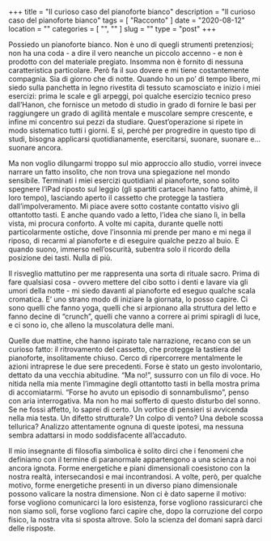 +++
title = "Il curioso caso del pianoforte bianco"
description = "Il curioso caso del pianoforte bianco"
tags = [ "Racconto" ]
date = "2020-08-12"
location = ""
categories = [
  "",
  ""
]
slug = ""
type = "post"
+++

Possiedo un pianoforte bianco. Non è uno di quegli strumenti pretenziosi; non ha una coda - a dire il vero neanche un piccolo accenno - e non è prodotto con del materiale pregiato. Insomma non è fornito di nessuna caratteristica particolare. Però fa il suo dovere e mi tiene costantemente compagnia. Sia di giorno che di notte. Quando ho un po’ di tempo libero, mi siedo sulla panchetta in legno rivestita di tessuto scamosciato e inizio i miei esercizi: prima le scale e gli arpeggi, poi qualche esercizio tecnico preso dall’Hanon, che fornisce un metodo di studio in grado di fornire le basi per raggiungere un grado di agilità mentale e muscolare sempre crescente, e infine mi concentro sui pezzi da studiare. Quest’operazione si ripete in modo sistematico tutti i giorni. E sì, perché per progredire in questo tipo di studi, bisogna applicarsi quotidianamente, esercitarsi, suonare, suonare e…suonare ancora.

Ma non voglio dilungarmi troppo sul mio approccio allo studio, vorrei invece narrare un fatto insolito, che non trova una spiegazione nel mondo sensibile. Terminati i miei esercizi quotidiani al pianoforte, sono solito spegnere l’iPad riposto sul leggio (gli spartiti cartacei hanno fatto, ahimè, il loro tempo), lasciando aperto il cassetto che protegge la tastiera dall’impolveramento. Mi piace avere sotto costante contatto visivo gli ottantotto tasti. E anche quando vado a letto, l’idea che siano lì, in bella vista, mi procura conforto. A volte mi capita, durante quelle notti particolarmente ostiche, dove l’insonnia mi prende per mano e mi nega il riposo, di recarmi al pianoforte e di eseguire qualche pezzo al buio. E quando suono, immerso nell’oscurità, subentra solo il ricordo della posizione dei tasti. Nulla di più. 

Il risveglio mattutino per me rappresenta una sorta di rituale sacro. Prima di fare qualsiasi cosa - ovvero mettere del cibo sotto i denti e lavare via gli umori della notte - mi siedo davanti al pianoforte ed eseguo qualche scala cromatica. E’ uno strano modo di iniziare la giornata, lo posso capire. Ci sono quelli che fanno yoga, quelli che si arpionano alla struttura del letto e fanno decine di “crunch”, quelli che vanno a correre ai primi spiragli di luce, e ci sono io, che alleno la muscolatura delle mani.  

Quelle due mattine, che hanno ispirato tale narrazione, recano con se un curioso fatto: il ritrovamento del cassetto, che protegge la tastiera del pianoforte, insolitamente chiuso. Cerco di ripercorrere mentalmente le azioni intraprese le due sere precedenti. Forse è stato un gesto involontario, dettato da una vecchia abitudine. “Ma no!”, sussurro con un filo di voce. Ho nitida nella mia mente l’immagine  degli ottantotto tasti in bella mostra prima di accomiatarmi.  “Forse ho avuto un episodio di sonnambulismo”, penso con aria interrogativa. Ma non ho mai sofferto di questo disturbo del sonno. Se ne fossi affetto, lo saprei di certo. Un vortice di pensieri si avvicenda nella mia testa.  Un difetto strutturale? Un colpo di vento? Una debole scossa tellurica?  Analizzo attentamente ognuna di queste ipotesi, ma nessuna sembra adattarsi in modo soddisfacente all’accaduto.  

Il mio insegnante di filosofia simbolica è solito dirci che i fenomeni che definiamo con il termine di paranormale appartengono a una scienza a noi ancora ignota. Forme energetiche e piani dimensionali coesistono con la nostra realtà, intersecandosi e mai incontrandosi. A volte, però, per qualche motivo, forme energetiche presenti in un diverso piano dimensionale possono valicare la nostra dimensione. Non ci è dato saperne il motivo: forse vogliono comunicarci la loro esistenza, forse vogliono rassicurarci che non siamo soli, forse vogliono farci capire che, dopo la corruzione del corpo fisico, la nostra vita si sposta altrove. Solo la scienza del domani saprà darci delle risposte. 

